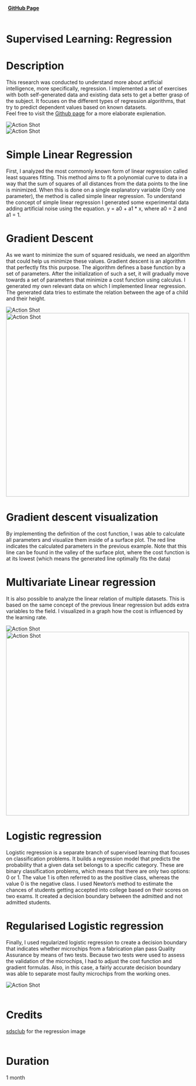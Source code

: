 
<script>
    import {FaGithub} from 'svelte-icons/fa';
</script>

<div class="flex" style="padding-bottom:20px;">
    <div class="flex pr-5">
        <a href="https://github.com/gillianassi/ResearchProject_Regression" target="_blank" rel="no-referrer">
            <div class="flex items-center LinkWrapper">
                <div>
                <b style="padding-left:5px; padding-right:10px; ">GitHub Page</b>
                </div>
                <div class="padding-right:20px h-6 ">
                    <FaGithub/>
                </div >
            </div>
        </a>
    </div>
</div>

# Supervised Learning: Regression


<div id="markdownBody">
    <div class="grid-container grid-centered-container reversed-col-content">
        <div class="w-full">
            <h1 class="title">Description</h1>
            <p>
            This research was conducted to understand more about artificial intelligence, more specifically, regression. I implemented a set of exercises with both self-generated data and existing data sets to get a better grasp of the subject. It focuses on the different types of regression algorithms, that try to predict dependent values based on known datasets. <br>Feel free to visit the <a class="text-gPrimaryColor underline font-bold" href="https://github.com/gillianassi/ResearchProject_Regression" target="_blank" rel="no-referrer">Github page</a> for a more elaborate explenation.
            </p>
        </div>
        <div class="justify-center">
            <img class="rounded-3xl shadow-xl"  src="https://ik.imagekit.io/gillianassi/Research/Regression/Linear-vs-Multiple-Regression-02-min_L9CJMuYX4.png?ik-sdk-version=javascript-1.4.3&updatedAt=1661776191112" alt="Action Shot"  width="auto" />
        </div>
    </div>
    <div class="grid-container grid-centered-container">
        <div class="justify-center">
            <img class="rounded-3xl shadow-xl"  src="https://ik.imagekit.io/gillianassi/Research/Regression/SimpleLinearRegression_8azNrUgLj.png?ik-sdk-version=javascript-1.4.3&updatedAt=1651710302539" alt="Action Shot"  width="auto" />
        </div>
        <div class="w-full">
            <h1 class="title">Simple Linear Regression</h1>
            <p>
                First, I analyzed the most commonly known form of linear regression called least squares fitting. This method aims to fit a polynomial curve to data in a way that the sum of squares of all distances from the data points to the line is minimized. When this is done on a single explanatory variable (Only one parameter), the method is called simple linear regression.
                To understand the concept of simple linear regression I generated some experimental data adding artificial noise using the equation.
                y = a0 + a1 * x, where a0 = 2 and a1 = 1.
            </p>
        </div>
    </div>
    <div class="grid-container grid-centered-container reversed-col-content">
        <div class="w-full">
            <h1 class="title">Gradient Descent</h1>
            <div>
                <p>
                    As we want to minimize the sum of squared residuals, we need an algorithm that could help us minimize these values.
                    Gradient descent is an algorithm that perfectly fits this purpose. The algorithm defines a base function by a set of parameters. After the initialization of such a set, it will gradually move towards a set of parameters that minimize a cost function using calculus.
                    I generated my own relevant data on which I implemented linear regression. The generated data tries to estimate the relation between the age of a child and their height.
                </p>
            </div>
        </div>
        <div class="justify-center">
            <img class="rounded-3xl shadow-xl" src="https://ik.imagekit.io/gillianassi/Research/Regression/Example1GDSLR_TE9XgftoL.png?ik-sdk-version=javascript-1.4.3&updatedAt=1651710536113" alt="Action Shot"  width="auto" />
        </div>
    </div>
    <div class="grid-container grid-centered-container">
        <div class="justify-center">
            <img class="rounded-3xl shadow-xl"  src="https://ik.imagekit.io/gillianassi/Research/Regression/GradientDescent_RhBz63wz1.png?ik-sdk-version=javascript-1.4.3&updatedAt=1651710302569" alt="Action Shot"  width="500px" />
        </div>
        <div class="w-full">
            <h1 class="title">Gradient descent visualization</h1>
            <p>
                By implementing the definition of the cost function, I was able to calculate all parameters and visualize them inside of a surface plot. The red line indicates the calculated parameters in the previous example. Note that this line can be found in the valley of the surface plot, where the cost function is at its lowest (which means the generated line optimally fits the data)
            </p>
        </div>
    </div>
    <div class="grid-container grid-centered-container reversed-col-content">
        <div class="w-full">
            <h1 class="title">Multivariate Linear regression</h1>
            <div>
                <p>
                    It is also possible to analyze the linear relation of multiple datasets. This is based on the same concept of the previous linear regression but adds extra variables to the field.
                    I visualized in a graph how the cost is influenced by the learning rate.
                </p>
            </div>
        </div>
        <div class="justify-center">
            <img class="rounded-3xl shadow-xl" src="https://ik.imagekit.io/gillianassi/Research/Regression/MultivariateRegression_zkX3UQMNl.png?ik-sdk-version=javascript-1.4.3&updatedAt=1651710302552" alt="Action Shot"  width="auto" />
        </div>
    </div>
    <div class="grid-container grid-centered-container">
        <div class="justify-center">
            <img class="rounded-3xl shadow-xl"  src="https://ik.imagekit.io/gillianassi/Research/Regression/NewtonsMethod_OpZynmfNa.png?ik-sdk-version=javascript-1.4.3&updatedAt=1651710302813" alt="Action Shot"  width="500px" />
        </div>
        <div class="w-full">
            <h1 class="title">Logistic regression</h1>
            <p>
                Logistic regression is a separate branch of supervised learning that focuses on classification problems. It builds a regression model that predicts the probability that a given data set belongs to a specific category. These are binary classification problems, which means that there are only two options: 0 or 1. The value 1 is often referred to as the positive class, whereas the value 0 is the negative class.
                I used Newton’s method to estimate the chances of students getting accepted into college based on their scores on two exams. It created a decision boundary between the admitted and not admitted students. 
            </p>
        </div>
    </div>
    <div class="grid-container grid-centered-container reversed-col-content">
        <div class="w-full">
            <h1 class="title">Regularised Logistic regression</h1>
            <div>
                <p>
                    Finally, I used regularized logistic regression to create a decision boundary that indicates whether microchips from a fabrication plan pass Quality Assurance by means of two tests. Because two tests were used to assess the validation of the microchips, I had to adjust the cost function and gradient formulas. 
                    Also, in this case, a fairly accurate decision boundary was able to separate most faulty microchips from the working ones.
                </p>
            </div>
        </div>
        <div class="justify-center">
            <img class="rounded-3xl shadow-xl" src="https://ik.imagekit.io/gillianassi/Research/Regression/RegulisedLogisticRegression_7r6x1Qkpy.png?ik-sdk-version=javascript-1.4.3&updatedAt=1651710302550" alt="Action Shot"  width="auto" />
        </div>
    </div>
</div>
<br>

# Credits
 <a class="text-gPrimaryColor underline font-bold" href="https://sdsclub.com/linear-regression-vs-multiple-regression-know-the-difference/" target="_blank" rel="no-referrer">sdsclub</a> for the regression image
<br><br>

# Duration
1 month
